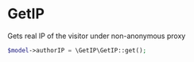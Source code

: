 GetIP
=====

Gets real IP of the visitor under non-anonymous proxy

```php
$model->authorIP = \GetIP\GetIP::get();
```
